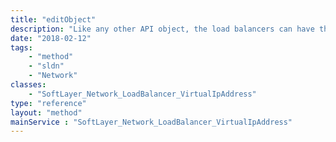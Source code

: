 ```yaml
---
title: "editObject"
description: "Like any other API object, the load balancers can have their exposed properties edited by passing in a modified version of the object.  The load balancer object also can modify its services in this way.  Simply request the load balancer object you wish to edit, then modify the objects in the services array and pass the modified object to this function.  WARNING:  Services cannot be deleted in this manner, you must call deleteObject() on the service to physically remove them from the load balancer. "
date: "2018-02-12"
tags:
    - "method"
    - "sldn"
    - "Network"
classes:
    - "SoftLayer_Network_LoadBalancer_VirtualIpAddress"
type: "reference"
layout: "method"
mainService : "SoftLayer_Network_LoadBalancer_VirtualIpAddress"
---
```

